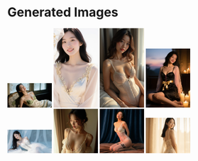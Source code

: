 # Generated Images



<img src="2025_10_09_01.webp" width="100"/> <img src="2025_10_09_02.webp" width="100"/> <img src="2025_10_09_03.webp" width="100"/> <img src="2025_10_09_04.webp" width="100"/> <img src="2025_10_09_05.webp" width="100"/> <img src="2025_10_09_06.webp" width="100"/> <img src="2025_10_09_07.webp" width="100"/> <img src="2025_10_09_08.webp" width="100"/>